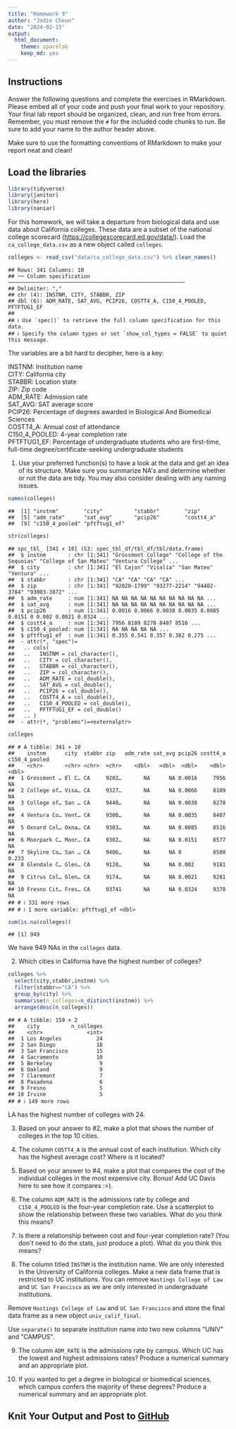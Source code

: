 ```yaml
---
title: "Homework 9"
author: "Jodie Cheun"
date: "2024-02-15"
output:
  html_document: 
    theme: spacelab
    keep_md: yes
---
```




## Instructions
Answer the following questions and complete the exercises in RMarkdown. Please embed all of your code and push your final work to your repository. Your final lab report should be organized, clean, and run free from errors. Remember, you must remove the `#` for the included code chunks to run. Be sure to add your name to the author header above.  

Make sure to use the formatting conventions of RMarkdown to make your report neat and clean!  

## Load the libraries

```r
library(tidyverse)
library(janitor)
library(here)
library(naniar)
```

For this homework, we will take a departure from biological data and use data about California colleges. These data are a subset of the national college scorecard (https://collegescorecard.ed.gov/data/). Load the `ca_college_data.csv` as a new object called `colleges`.

```r
colleges <- read_csv("data/ca_college_data.csv") %>% clean_names()
```

```
## Rows: 341 Columns: 10
## ── Column specification ────────────────────────────────────────────────────────
## Delimiter: ","
## chr (4): INSTNM, CITY, STABBR, ZIP
## dbl (6): ADM_RATE, SAT_AVG, PCIP26, COSTT4_A, C150_4_POOLED, PFTFTUG1_EF
## 
## ℹ Use `spec()` to retrieve the full column specification for this data.
## ℹ Specify the column types or set `show_col_types = FALSE` to quiet this message.
```

The variables are a bit hard to decipher, here is a key:  

INSTNM: Institution name  
CITY: California city  
STABBR: Location state  
ZIP: Zip code  
ADM_RATE: Admission rate  
SAT_AVG: SAT average score  
PCIP26: Percentage of degrees awarded in Biological And Biomedical Sciences  
COSTT4_A: Annual cost of attendance  
C150_4_POOLED: 4-year completion rate  
PFTFTUG1_EF: Percentage of undergraduate students who are first-time, full-time degree/certificate-seeking undergraduate students  

1. Use your preferred function(s) to have a look at the data and get an idea of its structure. Make sure you summarize NA's and determine whether or not the data are tidy. You may also consider dealing with any naming issues.


```r
names(colleges)
```

```
##  [1] "instnm"        "city"          "stabbr"        "zip"          
##  [5] "adm_rate"      "sat_avg"       "pcip26"        "costt4_a"     
##  [9] "c150_4_pooled" "pftftug1_ef"
```


```r
str(colleges)
```

```
## spc_tbl_ [341 × 10] (S3: spec_tbl_df/tbl_df/tbl/data.frame)
##  $ instnm       : chr [1:341] "Grossmont College" "College of the Sequoias" "College of San Mateo" "Ventura College" ...
##  $ city         : chr [1:341] "El Cajon" "Visalia" "San Mateo" "Ventura" ...
##  $ stabbr       : chr [1:341] "CA" "CA" "CA" "CA" ...
##  $ zip          : chr [1:341] "92020-1799" "93277-2214" "94402-3784" "93003-3872" ...
##  $ adm_rate     : num [1:341] NA NA NA NA NA NA NA NA NA NA ...
##  $ sat_avg      : num [1:341] NA NA NA NA NA NA NA NA NA NA ...
##  $ pcip26       : num [1:341] 0.0016 0.0066 0.0038 0.0035 0.0085 0.0151 0 0.002 0.0021 0.0324 ...
##  $ costt4_a     : num [1:341] 7956 8109 8278 8407 8516 ...
##  $ c150_4_pooled: num [1:341] NA NA NA NA NA ...
##  $ pftftug1_ef  : num [1:341] 0.355 0.541 0.357 0.382 0.275 ...
##  - attr(*, "spec")=
##   .. cols(
##   ..   INSTNM = col_character(),
##   ..   CITY = col_character(),
##   ..   STABBR = col_character(),
##   ..   ZIP = col_character(),
##   ..   ADM_RATE = col_double(),
##   ..   SAT_AVG = col_double(),
##   ..   PCIP26 = col_double(),
##   ..   COSTT4_A = col_double(),
##   ..   C150_4_POOLED = col_double(),
##   ..   PFTFTUG1_EF = col_double()
##   .. )
##  - attr(*, "problems")=<externalptr>
```

```r
colleges
```

```
## # A tibble: 341 × 10
##    instnm      city  stabbr zip   adm_rate sat_avg pcip26 costt4_a c150_4_pooled
##    <chr>       <chr> <chr>  <chr>    <dbl>   <dbl>  <dbl>    <dbl>         <dbl>
##  1 Grossmont … El C… CA     9202…       NA      NA 0.0016     7956        NA    
##  2 College of… Visa… CA     9327…       NA      NA 0.0066     8109        NA    
##  3 College of… San … CA     9440…       NA      NA 0.0038     8278        NA    
##  4 Ventura Co… Vent… CA     9300…       NA      NA 0.0035     8407        NA    
##  5 Oxnard Col… Oxna… CA     9303…       NA      NA 0.0085     8516        NA    
##  6 Moorpark C… Moor… CA     9302…       NA      NA 0.0151     8577        NA    
##  7 Skyline Co… San … CA     9406…       NA      NA 0          8580         0.233
##  8 Glendale C… Glen… CA     9120…       NA      NA 0.002      9181        NA    
##  9 Citrus Col… Glen… CA     9174…       NA      NA 0.0021     9281        NA    
## 10 Fresno Cit… Fres… CA     93741       NA      NA 0.0324     9370        NA    
## # ℹ 331 more rows
## # ℹ 1 more variable: pftftug1_ef <dbl>
```

```r
sum(is.na(colleges))
```

```
## [1] 949
```

We have 949 NAs in the `colleges` data. 

2. Which cities in California have the highest number of colleges?

```r
colleges %>% 
  select(city,stabbr,instnm) %>% 
  filter(stabbr=="CA") %>% 
  group_by(city) %>% 
  summarise(n_colleges=n_distinct(instnm)) %>% 
  arrange(desc(n_colleges))
```

```
## # A tibble: 159 × 2
##    city          n_colleges
##    <chr>              <int>
##  1 Los Angeles           24
##  2 San Diego             18
##  3 San Francisco         15
##  4 Sacramento            10
##  5 Berkeley               9
##  6 Oakland                9
##  7 Claremont              7
##  8 Pasadena               6
##  9 Fresno                 5
## 10 Irvine                 5
## # ℹ 149 more rows
```
LA has the highest number of colleges with 24. 

3. Based on your answer to #2, make a plot that shows the number of colleges in the top 10 cities.



4. The column `COSTT4_A` is the annual cost of each institution. Which city has the highest average cost? Where is it located?

5. Based on your answer to #4, make a plot that compares the cost of the individual colleges in the most expensive city. Bonus! Add UC Davis here to see how it compares :>).

6. The column `ADM_RATE` is the admissions rate by college and `C150_4_POOLED` is the four-year completion rate. Use a scatterplot to show the relationship between these two variables. What do you think this means?

7. Is there a relationship between cost and four-year completion rate? (You don't need to do the stats, just produce a plot). What do you think this means?

8. The column titled `INSTNM` is the institution name. We are only interested in the University of California colleges. Make a new data frame that is restricted to UC institutions. You can remove `Hastings College of Law` and `UC San Francisco` as we are only interested in undergraduate institutions.

Remove `Hastings College of Law` and `UC San Francisco` and store the final data frame as a new object `univ_calif_final`.

Use `separate()` to separate institution name into two new columns "UNIV" and "CAMPUS".

9. The column `ADM_RATE` is the admissions rate by campus. Which UC has the lowest and highest admissions rates? Produce a numerical summary and an appropriate plot.

10. If you wanted to get a degree in biological or biomedical sciences, which campus confers the majority of these degrees? Produce a numerical summary and an appropriate plot.

## Knit Your Output and Post to [GitHub](https://github.com/FRS417-DataScienceBiologists)
